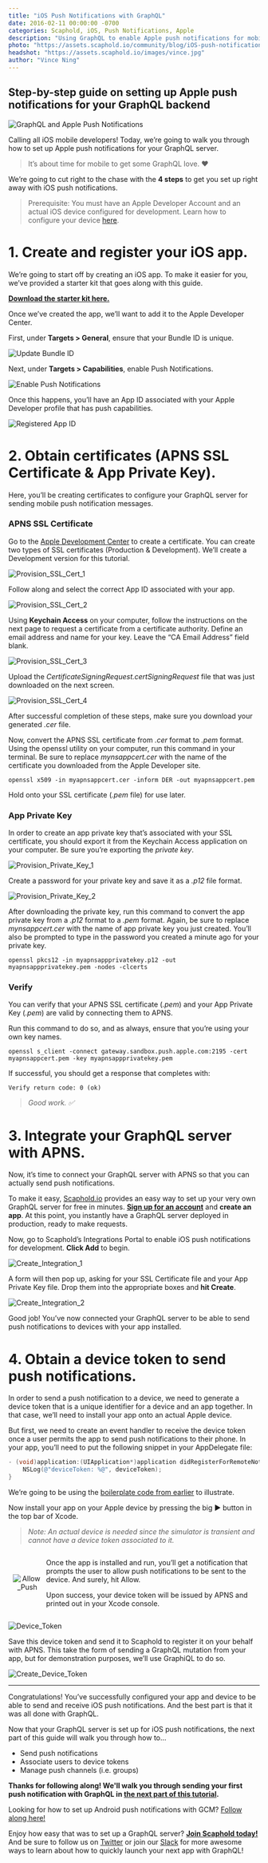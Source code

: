 ```yaml
---
title: "iOS Push Notifications with GraphQL"
date: 2016-02-11 00:00:00 -0700
categories: Scaphold, iOS, Push Notifications, Apple
description: "Using GraphQL to enable Apple push notifications for mobile devices in 4 easy steps."
photo: "https://assets.scaphold.io/community/blog/iOS-push-notifications-with-graphql/banner_ios_push.png"
headshot: "https://assets.scaphold.io/images/vince.jpg"
author: "Vince Ning"
---
```


## Step-by-step guide on setting up Apple push notifications for your GraphQL backend

![GraphQL and Apple Push Notifications](https://assets.scaphold.io/community/blog/iOS-push-notifications-with-graphql/banner_ios_push.png)

Calling all iOS mobile developers! Today, we’re going to walk you through how to set up Apple push notifications for your GraphQL server.

> It’s about time for mobile to get some GraphQL love. ❤️

We’re going to cut right to the chase with the **4 steps** to get you set up right away with iOS push notifications.

> Prerequisite: You must have an Apple Developer Account and an actual iOS device configured for development. Learn how to configure your device [here](http://apple.stackexchange.com/questions/159196/enable-developer-inside-the-settings-app-on-ios).

# 1. Create and register your iOS app.

We’re going to start off by creating an iOS app. To make it easier for you, we’ve provided a starter kit that goes along with this guide.

[**Download the starter kit here.**](https://github.com/scaphold-io/apple-ios-push-graphql-starter-kit)

Once we’ve created the app, we’ll want to add it to the Apple Developer Center.

First, under **Targets > General**, ensure that your Bundle ID is unique.

![Update Bundle ID](https://assets.scaphold.io/community/blog/iOS-push-notifications-with-graphql/Update_Bundle_ID.png)

Next, under **Targets > Capabilities**, enable Push Notifications.

![Enable Push Notifications](https://assets.scaphold.io/community/blog/iOS-push-notifications-with-graphql/Enable_Push_Notifications.png)

Once this happens, you’ll have an App ID associated with your Apple Developer profile that has push capabilities.

![Registered App ID](https://assets.scaphold.io/community/blog/iOS-push-notifications-with-graphql/Registered_App_ID.png)

# 2. Obtain certificates (APNS SSL Certificate & App Private Key).

Here, you’ll be creating certificates to configure your GraphQL server for sending mobile push notification messages.

### **APNS SSL Certificate**

Go to the [Apple Development Center](https://developer.apple.com/account/ios/certificate/) to create a certificate. You can create two types of SSL certificates (Production & Development). We’ll create a Development version for this tutorial.

![Provision_SSL_Cert_1](https://assets.scaphold.io/community/blog/iOS-push-notifications-with-graphql/Provision_SSL_Cert_1.png)

Follow along and select the correct App ID associated with your app.

![Provision_SSL_Cert_2](https://assets.scaphold.io/community/blog/iOS-push-notifications-with-graphql/Provision_SSL_Cert_2.png)

Using **Keychain Access** on your computer, follow the instructions on the next page to request a certificate from a certificate authority. Define an email address and name for your key. Leave the “CA Email Address” field blank.

![Provision_SSL_Cert_3](https://assets.scaphold.io/community/blog/iOS-push-notifications-with-graphql/Provision_SSL_Cert_3.png)

Upload the *CertificateSigningRequest.certSigningRequest* file that was just downloaded on the next screen.

![Provision_SSL_Cert_4](https://assets.scaphold.io/community/blog/iOS-push-notifications-with-graphql/Provision_SSL_Cert_4.png)

After successful completion of these steps, make sure you download your generated *.cer* file.

Now, convert the APNS SSL certificate from *.cer* format to *.pem* format. Using the openssl utility on your computer, run this command in your terminal. Be sure to replace *mynsappcert.cer* with the name of the certificate you downloaded from the Apple Developer site.

```
openssl x509 -in myapnsappcert.cer -inform DER -out myapnsappcert.pem
```

Hold onto your SSL certificate (*.pem* file) for use later.

### **App Private Key**

In order to create an app private key that’s associated with your SSL certificate, you should export it from the Keychain Access application on your computer. Be sure you’re exporting the *private key*.

![Provision_Private_Key_1](https://assets.scaphold.io/community/blog/iOS-push-notifications-with-graphql/Provision_Private_Key_1.png)

Create a password for your private key and save it as a *.p12* file format.

![Provision_Private_Key_2](https://assets.scaphold.io/community/blog/iOS-push-notifications-with-graphql/Provision_Private_Key_2.png)

After downloading the private key, run this command to convert the app private key from a *.p12* format to a *.pem* format. Again, be sure to replace *mynsappcert.cer* with the name of app private key you just created. You’ll also be prompted to type in the password you created a minute ago for your private key.

```
openssl pkcs12 -in myapnsappprivatekey.p12 -out myapnsappprivatekey.pem -nodes -clcerts
```

### **Verify**

You can verify that your APNS SSL certificate (*.pem*) and your App Private Key (*.pem*) are valid by connecting them to APNS.

Run this command to do so, and as always, ensure that you’re using your own key names.

```
openssl s_client -connect gateway.sandbox.push.apple.com:2195 -cert myapnsappcert.pem -key myapnsappprivatekey.pem
```

If successful, you should get a response that completes with:

```
Verify return code: 0 (ok)
```

> *Good work. ✅*

# 3. Integrate your GraphQL server with APNS.

Now, it’s time to connect your GraphQL server with APNS so that you can actually send push notifications.

To make it easy, [Scaphold.io](https://scaphold.io) provides an easy way to set up your very own GraphQL server for free in minutes. [**Sign up for an account**](https://scaphold.io/?signupModal=true) and **create an app**. At this point, you instantly have a GraphQL server deployed in production, ready to make requests.

Now, go to Scaphold’s Integrations Portal to enable iOS push notifications for development. **Click Add** to begin.

![Create_Integration_1](https://assets.scaphold.io/community/blog/iOS-push-notifications-with-graphql/Create_Integration_1.png)

A form will then pop up, asking for your SSL Certificate file and your App Private Key file. Drop them into the appropriate boxes and **hit Create**.

<div class="text-center">
  <img src="https://assets.scaphold.io/community/blog/iOS-push-notifications-with-graphql/Create_Integration_2.png" alt="Create_Integration_2" style="max-width: 50%" />
</div>

Good job! You’ve now connected your GraphQL server to be able to send push notifications to devices with your app installed.

# 4. Obtain a device token to send push notifications.

In order to send a push notification to a device, we need to generate a device token that is a unique identifier for a device and an app together. In that case, we’ll need to install your app onto an actual Apple device.

But first, we need to create an event handler to receive the device token once a user permits the app to send push notifications to their phone. In your app, you’ll need to put the following snippet in your AppDelegate file:

```objectivec
- (void)application:(UIApplication*)application didRegisterForRemoteNotificationsWithDeviceToken:(NSData*)deviceToken {
    NSLog(@"deviceToken: %@", deviceToken);
}
```

We’re going to be using the [boilerplate code from earlier](https://github.com/scaphold-io/apple-ios-push-graphql-starter-kit) to illustrate.

Now install your app on your Apple device by pressing the big ▶️ button in the top bar of Xcode.

> *Note: An actual device is needed since the simulator is transient and cannot have a device token associated to it.*

<div class="row" style="display: flex; align-items: center">
  <div class="col-md-6 col-sm-6" style="text-align: center">
    <img src="https://assets.scaphold.io/community/blog/iOS-push-notifications-with-graphql/Allow_Push.png" alt="Allow_Push" style="max-width: 75%" />
  </div>
  <div class="col-md-6 col-sm-6">
    <p>
      Once the app is installed and run, you’ll get a notification that prompts the user to allow push notifications to be sent to the device. And surely, hit Allow.
    </p>
    <p>
      Upon success, your device token will be issued by APNS and printed out in your Xcode console.
    </p>
  </div>
</div>

![Device_Token](https://assets.scaphold.io/community/blog/iOS-push-notifications-with-graphql/Device_Token.png)

Save this device token and send it to Scaphold to register it on your behalf with APNS. This take the form of sending a GraphQL mutation from your app, but for demonstration purposes, we’ll use GraphiQL to do so.

![Create_Device_Token](https://assets.scaphold.io/community/blog/iOS-push-notifications-with-graphql/Create_Device_Token.png)

<hr />

Congratulations! You’ve successfully configured your app and device to be able to send and receive iOS push notifications. And the best part is that it was all done with GraphQL.

Now that your GraphQL server is set up for iOS push notifications, the next part of this guide will walk you through how to...

- Send push notifications
- Associate users to device tokens
- Manage push channels (i.e. groups)

**Thanks for following along! We'll walk you through sending your first push notification with GraphQL in [the next part of this tutorial](/blog/send-push-notifications-scaphold-graphql/).**

Looking for how to set up Android push notifications with GCM? [Follow along here!](/blog/android-push-notifications-with-graphql/)

Enjoy how easy that was to set up a GraphQL server? [**Join Scaphold today!**](https://scaphold.io) And be sure to follow us on [Twitter](https://twitter.com/ScapholdDotIO) or join our [Slack](http://slack.scaphold.io/) for more awesome ways to learn about how to quickly launch your next app with GraphQL!
